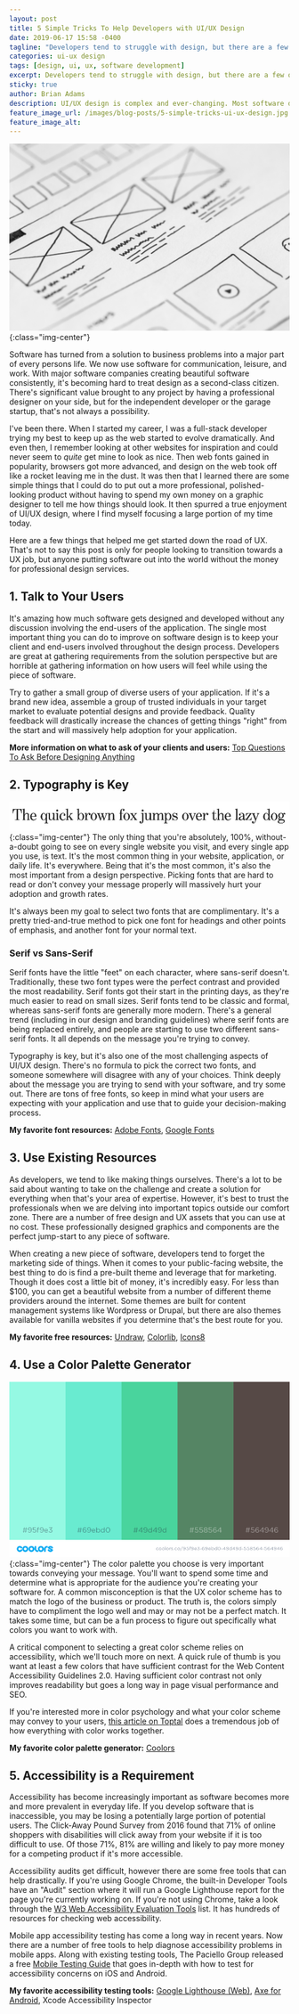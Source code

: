 ```yaml
---
layout: post
title: 5 Simple Tricks To Help Developers with UI/UX Design
date: 2019-06-17 15:58 -0400
tagline: "Developers tend to struggle with design, but there are a few quick changes that can make your software shine."
categories: ui-ux design
tags: [design, ui, ux, software development]
excerpt: Developers tend to struggle with design, but there are a few quick changes that can make your software shine. 
sticky: true
author: Brian Adams
description: UI/UX design is complex and ever-changing. Most software developers feel lost when approaching design, but simple changes can fix design woes.
feature_image_url: /images/blog-posts/5-simple-tricks-ui-ux-design.jpg
feature_image_alt: 
---
```


![UX Wireframing Example](/images/blog-posts/5-simple-tricks-ui-ux-design.jpg){:class="img-center"}

Software has turned from a solution to business problems into a major part of every persons life. We now use software for communication, leisure, and work. With major software companies creating beautiful software consistently, it's becoming hard to treat design as a second-class citizen.  There's significant value brought to any project by having a professional designer on your side, but for the independent developer or the garage startup, that's not always a possibility. 

I've been there. When I started my career, I was a full-stack developer trying my best to keep up as the web started to evolve dramatically. And even then, I remember looking at other websites for inspiration and could never seem to _quite_ get mine to look as nice. Then web fonts gained in popularity, browsers got more advanced, and design on the web took off like a rocket leaving me in the dust. It was then that I learned there are some simple things that I could do to put out a more professional, polished-looking product without having to spend my own money on a graphic designer to tell me how things should look. It then spurred a true enjoyment of UI/UX design, where I find myself focusing a large portion of my time today.

Here are a few things that helped me get started down the road of UX. That's not to say this post is only for people looking to transition towards a UX job, but anyone putting software out into the world without the money for professional design services.



## 1. Talk to Your Users

It's amazing how much software gets designed and developed without any discussion involving the end-users of the application. The single most important thing you can do to improve on software design is to keep your client and end-users involved throughout the design process. Developers are great at gathering requirements from the solution perspective but are horrible at gathering information on how users will feel while using the piece of software. 

Try to gather a small group of diverse users of your application. If it's a brand new idea, assemble a group of trusted individuals in your target market to evaluate potential designs and provide feedback. Quality feedback will drastically increase the chances of getting things "right" from the start and will massively help adoption for your application.

**More information on what to ask of your clients and users:** [Top Questions To Ask Before Designing Anything](https://uxplanet.org/top-questions-to-ask-before-designing-anything-2141c7f64888)



## 2. Typography is Key
![Typography Example](/images/blog-posts/typography.jpg){:class="img-center"}
The only thing that you're absolutely, 100%, without-a-doubt going to see on every single website you visit, and every single app you use, is text. It's the most common thing in your website, application, or daily life. It's everywhere. Being that it's the most common, it's also the most important from a design perspective. Picking fonts that are hard to read or don't convey your message properly will massively hurt your adoption and growth rates. 

It's always been my goal to select two fonts that are complimentary. It's a pretty tried-and-true method to pick one font for headings and other points of emphasis, and another font for your normal text.

### Serif vs Sans-Serif

Serif fonts have the little "feet" on each character, where sans-serif doesn't. Traditionally, these two font types were the perfect contrast and provided the most readability. Serif fonts got their start in the printing days, as they're much easier to read on small sizes. Serif fonts tend to be classic and formal, whereas sans-serif fonts are generally more modern. There's a general trend (including in our design and branding guidelines) where serif fonts are being replaced entirely, and people are starting to use two different sans-serif fonts. It all depends on the message you're trying to convey.

Typography is key, but it's also one of the most challenging aspects of UI/UX design. There's no formula to pick the correct two fonts, and someone somewhere will  disagree with any of your choices. Think deeply about the message you are trying to send with your software, and try some out. There are tons of free fonts, so keep in mind what your users are expecting with your application and use that to guide your decision-making process.

**My favorite font resources:** [Adobe Fonts](https://fonts.adobe.com), [Google Fonts](https://fonts.google.com) 



## 3. Use Existing Resources

As developers, we tend to like making things ourselves. There's a lot to be said about wanting to take on the challenge and create a solution for everything when that's your area of expertise. However, it's best to trust the professionals when we are delving into important topics outside our comfort zone. There are a number of free design and UX assets that you can use at no cost. These professionally designed graphics and components are the perfect jump-start to any piece of software.

When creating a new piece of software, developers tend to forget the marketing side of things. When it comes to your public-facing website, the best thing to do is find a pre-built theme and leverage that for marketing. Though it does cost a little bit of money, it's incredibly easy. For less than $100, you can get a beautiful website from a number of different theme providers around the internet. Some themes are built for content management systems like Wordpress or Drupal, but there are also themes available for vanilla websites if you determine that's the best route for you.

**My favorite free resources:** [Undraw](https://undraw.co/), [Colorlib](https://colorlib.com), [Icons8](https://icons8.com/)



## 4. Use a Color Palette Generator
![Coolors Color Palette Example](/images/blog-posts/coolors-example.png){:class="img-center"}
The color palette you choose is very important towards conveying your message. You'll want to spend some time and determine what is appropriate for the audience you're creating your software for. A common misconception is that the UX color scheme has to match the logo of the business or product. The truth is, the colors simply have to compliment the logo well and may or may not be a perfect match. It takes some time, but can be a fun process to figure out specifically what colors you want to work with.

A critical component to selecting a great color scheme relies on accessibility, which we'll touch more on next. A quick rule of thumb is you want at least a few colors that have sufficient contrast for the Web Content Accessibility Guidelines 2.0. Having sufficient color contrast not only improves readability but goes a long way in page visual performance and SEO. 

If you're interested more in color psychology and what your color scheme may convey to your users, [this article on Toptal](https://www.toptal.com/designers/ux/color-in-ux) does a tremendous job of how everything with color works together.

**My favorite color palette generator:** [Coolors](https://coolors.co/)



## 5. Accessibility is a Requirement

Accessibility has become increasingly important as software becomes more and more prevalent in everyday life. If you develop software that is inaccessible, you may be losing a potentially large portion of potential users. The Click-Away Pound Survey from 2016 found that 71% of online shoppers with disabilities will click away from your website if it is too difficult to use. Of those 71%, 81% are willing and likely to pay more money for a competing product if it's more accessible.

Accessibility audits get difficult, however there are some free tools that can help drastically. If you're using Google Chrome, the built-in Developer Tools have an "Audit" section where it will run a Google Lighthouse report for the page you're currently working on. If you're not using Chrome, take a look through the [W3 Web Accessibility Evaluation Tools](https://www.w3.org/WAI/ER/tools/) list. It has hundreds of resources for checking web accessibility.

Mobile app accessibility testing has come a long way in recent years. Now there are a number of free tools to help diagnose accessibility problems in mobile apps. Along with existing testing tools, The Paciello Group released a free [Mobile Testing Guide](https://developer.paciellogroup.com/downloads/TPG_Mobile_Testing_Guide.pdf) that goes in-depth with how to test for accessibility concerns on iOS and Android.

**My favorite accessibility testing tools:** [Google Lighthouse (Web)](https://developers.google.com/web/tools/lighthouse/), [Axe for Android](https://play.google.com/store/apps/details?id=com.deque.axe.android), Xcode Accessibility Inspector